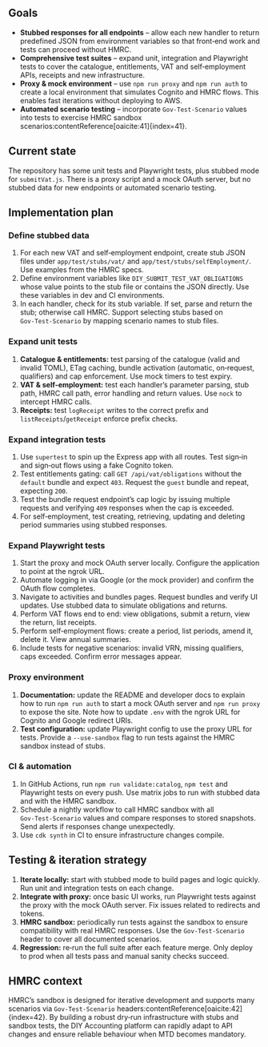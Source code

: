 ## Goals

- **Stubbed responses for all endpoints** – allow each new handler to return predefined JSON from environment variables so that front‑end work and tests can proceed without HMRC.
- **Comprehensive test suites** – expand unit, integration and Playwright tests to cover the catalogue, entitlements, VAT and self‑employment APIs, receipts and new infrastructure.
- **Proxy & mock environment** – use `npm run proxy` and `npm run auth` to create a local environment that simulates Cognito and HMRC flows.  This enables fast iterations without deploying to AWS.
- **Automated scenario testing** – incorporate `Gov‑Test‑Scenario` values into tests to exercise HMRC sandbox scenarios:contentReference[oaicite:41]{index=41}.

## Current state

The repository has some unit tests and Playwright tests, plus stubbed mode for `submitVat.js`.  There is a proxy script and a mock OAuth server, but no stubbed data for new endpoints or automated scenario testing.

## Implementation plan

### Define stubbed data

1. For each new VAT and self‑employment endpoint, create stub JSON files under `app/test/stubs/vat/` and `app/test/stubs/selfEmployment/`.  Use examples from the HMRC specs.
2. Define environment variables like `DIY_SUBMIT_TEST_VAT_OBLIGATIONS` whose value points to the stub file or contains the JSON directly.  Use these variables in dev and CI environments.
3. In each handler, check for its stub variable.  If set, parse and return the stub; otherwise call HMRC.  Support selecting stubs based on `Gov‑Test‑Scenario` by mapping scenario names to stub files.

### Expand unit tests

1. **Catalogue & entitlements:** test parsing of the catalogue (valid and invalid TOML), ETag caching, bundle activation (automatic, on‑request, qualifiers) and cap enforcement.  Use mock timers to test expiry.
2. **VAT & self‑employment:** test each handler’s parameter parsing, stub path, HMRC call path, error handling and return values.  Use `nock` to intercept HMRC calls.
3. **Receipts:** test `logReceipt` writes to the correct prefix and `listReceipts`/`getReceipt` enforce prefix checks.

### Expand integration tests

1. Use `supertest` to spin up the Express app with all routes.  Test sign‑in and sign‑out flows using a fake Cognito token.
2. Test entitlements gating: call `GET /api/vat/obligations` without the `default` bundle and expect `403`.  Request the `guest` bundle and repeat, expecting `200`.
3. Test the bundle request endpoint’s cap logic by issuing multiple requests and verifying `409` responses when the cap is exceeded.
4. For self‑employment, test creating, retrieving, updating and deleting period summaries using stubbed responses.

### Expand Playwright tests

1. Start the proxy and mock OAuth server locally.  Configure the application to point at the ngrok URL.
2. Automate logging in via Google (or the mock provider) and confirm the OAuth flow completes.
3. Navigate to activities and bundles pages.  Request bundles and verify UI updates.  Use stubbed data to simulate obligations and returns.
4. Perform VAT flows end to end: view obligations, submit a return, view the return, list receipts.
5. Perform self‑employment flows: create a period, list periods, amend it, delete it.  View annual summaries.
6. Include tests for negative scenarios: invalid VRN, missing qualifiers, caps exceeded.  Confirm error messages appear.

### Proxy environment

1. **Documentation:** update the README and developer docs to explain how to run `npm run auth` to start a mock OAuth server and `npm run proxy` to expose the site.  Note how to update `.env` with the ngrok URL for Cognito and Google redirect URIs.
2. **Test configuration:** update Playwright config to use the proxy URL for tests.  Provide a `--use-sandbox` flag to run tests against the HMRC sandbox instead of stubs.

### CI & automation

1. In GitHub Actions, run `npm run validate:catalog`, `npm test` and Playwright tests on every push.  Use matrix jobs to run with stubbed data and with the HMRC sandbox.
2. Schedule a nightly workflow to call HMRC sandbox with all `Gov‑Test‑Scenario` values and compare responses to stored snapshots.  Send alerts if responses change unexpectedly.
3. Use `cdk synth` in CI to ensure infrastructure changes compile.

## Testing & iteration strategy

1. **Iterate locally:** start with stubbed mode to build pages and logic quickly.  Run unit and integration tests on each change.
2. **Integrate with proxy:** once basic UI works, run Playwright tests against the proxy with the mock OAuth server.  Fix issues related to redirects and tokens.
3. **HMRC sandbox:** periodically run tests against the sandbox to ensure compatibility with real HMRC responses.  Use the `Gov‑Test‑Scenario` header to cover all documented scenarios.
4. **Regression:** re‑run the full suite after each feature merge.  Only deploy to prod when all tests pass and manual sanity checks succeed.

## HMRC context

HMRC’s sandbox is designed for iterative development and supports many scenarios via `Gov‑Test‑Scenario` headers:contentReference[oaicite:42]{index=42}.  By building a robust dry‑run infrastructure with stubs and sandbox tests, the DIY Accounting platform can rapidly adapt to API changes and ensure reliable behaviour when MTD becomes mandatory.
